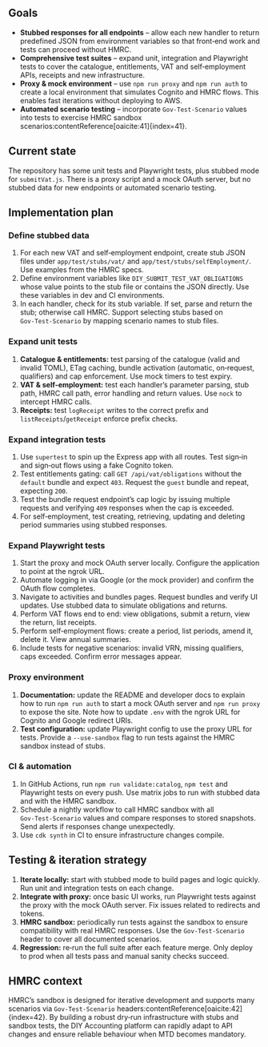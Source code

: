 ## Goals

- **Stubbed responses for all endpoints** – allow each new handler to return predefined JSON from environment variables so that front‑end work and tests can proceed without HMRC.
- **Comprehensive test suites** – expand unit, integration and Playwright tests to cover the catalogue, entitlements, VAT and self‑employment APIs, receipts and new infrastructure.
- **Proxy & mock environment** – use `npm run proxy` and `npm run auth` to create a local environment that simulates Cognito and HMRC flows.  This enables fast iterations without deploying to AWS.
- **Automated scenario testing** – incorporate `Gov‑Test‑Scenario` values into tests to exercise HMRC sandbox scenarios:contentReference[oaicite:41]{index=41}.

## Current state

The repository has some unit tests and Playwright tests, plus stubbed mode for `submitVat.js`.  There is a proxy script and a mock OAuth server, but no stubbed data for new endpoints or automated scenario testing.

## Implementation plan

### Define stubbed data

1. For each new VAT and self‑employment endpoint, create stub JSON files under `app/test/stubs/vat/` and `app/test/stubs/selfEmployment/`.  Use examples from the HMRC specs.
2. Define environment variables like `DIY_SUBMIT_TEST_VAT_OBLIGATIONS` whose value points to the stub file or contains the JSON directly.  Use these variables in dev and CI environments.
3. In each handler, check for its stub variable.  If set, parse and return the stub; otherwise call HMRC.  Support selecting stubs based on `Gov‑Test‑Scenario` by mapping scenario names to stub files.

### Expand unit tests

1. **Catalogue & entitlements:** test parsing of the catalogue (valid and invalid TOML), ETag caching, bundle activation (automatic, on‑request, qualifiers) and cap enforcement.  Use mock timers to test expiry.
2. **VAT & self‑employment:** test each handler’s parameter parsing, stub path, HMRC call path, error handling and return values.  Use `nock` to intercept HMRC calls.
3. **Receipts:** test `logReceipt` writes to the correct prefix and `listReceipts`/`getReceipt` enforce prefix checks.

### Expand integration tests

1. Use `supertest` to spin up the Express app with all routes.  Test sign‑in and sign‑out flows using a fake Cognito token.
2. Test entitlements gating: call `GET /api/vat/obligations` without the `default` bundle and expect `403`.  Request the `guest` bundle and repeat, expecting `200`.
3. Test the bundle request endpoint’s cap logic by issuing multiple requests and verifying `409` responses when the cap is exceeded.
4. For self‑employment, test creating, retrieving, updating and deleting period summaries using stubbed responses.

### Expand Playwright tests

1. Start the proxy and mock OAuth server locally.  Configure the application to point at the ngrok URL.
2. Automate logging in via Google (or the mock provider) and confirm the OAuth flow completes.
3. Navigate to activities and bundles pages.  Request bundles and verify UI updates.  Use stubbed data to simulate obligations and returns.
4. Perform VAT flows end to end: view obligations, submit a return, view the return, list receipts.
5. Perform self‑employment flows: create a period, list periods, amend it, delete it.  View annual summaries.
6. Include tests for negative scenarios: invalid VRN, missing qualifiers, caps exceeded.  Confirm error messages appear.

### Proxy environment

1. **Documentation:** update the README and developer docs to explain how to run `npm run auth` to start a mock OAuth server and `npm run proxy` to expose the site.  Note how to update `.env` with the ngrok URL for Cognito and Google redirect URIs.
2. **Test configuration:** update Playwright config to use the proxy URL for tests.  Provide a `--use-sandbox` flag to run tests against the HMRC sandbox instead of stubs.

### CI & automation

1. In GitHub Actions, run `npm run validate:catalog`, `npm test` and Playwright tests on every push.  Use matrix jobs to run with stubbed data and with the HMRC sandbox.
2. Schedule a nightly workflow to call HMRC sandbox with all `Gov‑Test‑Scenario` values and compare responses to stored snapshots.  Send alerts if responses change unexpectedly.
3. Use `cdk synth` in CI to ensure infrastructure changes compile.

## Testing & iteration strategy

1. **Iterate locally:** start with stubbed mode to build pages and logic quickly.  Run unit and integration tests on each change.
2. **Integrate with proxy:** once basic UI works, run Playwright tests against the proxy with the mock OAuth server.  Fix issues related to redirects and tokens.
3. **HMRC sandbox:** periodically run tests against the sandbox to ensure compatibility with real HMRC responses.  Use the `Gov‑Test‑Scenario` header to cover all documented scenarios.
4. **Regression:** re‑run the full suite after each feature merge.  Only deploy to prod when all tests pass and manual sanity checks succeed.

## HMRC context

HMRC’s sandbox is designed for iterative development and supports many scenarios via `Gov‑Test‑Scenario` headers:contentReference[oaicite:42]{index=42}.  By building a robust dry‑run infrastructure with stubs and sandbox tests, the DIY Accounting platform can rapidly adapt to API changes and ensure reliable behaviour when MTD becomes mandatory.
